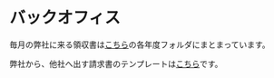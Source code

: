 # バックオフィス

毎月の弊社に来る領収書は[こちら](https://drive.google.com/drive/u/0/folders/1vqRx_ySXupmwdtV8t9GTXnJP4-og6snd)の各年度フォルダにまとまっています。

弊社から、他社へ出す請求書のテンプレートは[こちら](https://docs.google.com/spreadsheets/d/1N88RqzVR091OX7wffMk71G0ke3fLUHwtltm0ZiqCjsw/edit?usp=sharing)です。

